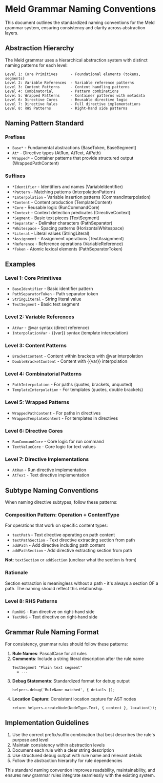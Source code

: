 # Meld Grammar Naming Conventions

This document outlines the standardized naming conventions for the Meld grammar system, ensuring consistency and clarity across abstraction layers.

## Abstraction Hierarchy

The Meld grammar uses a hierarchical abstraction system with distinct naming patterns for each level:

```
Level 1: Core Primitives      - Foundational elements (tokens, segments)
Level 2: Variable References  - Variable reference patterns
Level 3: Content Patterns     - Content handling patterns
Level 4: Combinatorial        - Pattern combinations
Level 5: Wrapped Patterns     - Container patterns with metadata
Level 6: Directive Cores      - Reusable directive logic
Level 7: Directive Rules      - Full directive implementations
Level 8: RHS Patterns         - Right-hand side patterns
```

## Naming Pattern Standard

### Prefixes

- `Base*` - Fundamental abstractions (BaseToken, BaseSegment)
- `At*` - Directive types (AtRun, AtText, AtPath)
- `Wrapped*` - Container patterns that provide structured output (WrappedPathContent)

### Suffixes

- `*Identifier` - Identifiers and names (VariableIdentifier)
- `*Pattern` - Matching patterns (InterpolationPattern)
- `*Interpolation` - Variable insertion patterns (CommandInterpolation)
- `*Content` - Content production (TemplateContent)
- `*Core` - Reusable logic (RunCommandCore)
- `*Context` - Context detection predicates (DirectiveContext)
- `*Segment` - Basic text pieces (TextSegment)
- `*Separator` - Delimiter characters (PathSeparator)
- `*Whitespace` - Spacing patterns (HorizontalWhitespace)
- `*Literal` - Literal values (StringLiteral)
- `*Assignment` - Assignment operations (TextAssignment)
- `*Reference` - Reference operations (VariableReference)
- `*Token` - Atomic lexical elements (PathSeparatorToken)

## Examples

### Level 1: Core Primitives
- `BaseIdentifier` - Basic identifier pattern
- `PathSeparatorToken` - Path separator token
- `StringLiteral` - String literal value
- `TextSegment` - Basic text segment

### Level 2: Variable References
- `AtVar` - @var syntax (direct reference)
- `InterpolationVar` - {{var}} syntax (template interpolation)

### Level 3: Content Patterns
- `BracketContent` - Content within brackets with @var interpolation
- `DoubleBracketContent` - Content with {{var}} interpolation

### Level 4: Combinatorial Patterns
- `PathInterpolation` - For paths (quotes, brackets, unquoted)
- `TemplateInterpolation` - For templates (quotes, double brackets)

### Level 5: Wrapped Patterns
- `WrappedPathContent` - For paths in directives
- `WrappedTemplateContent` - For templates in directives

### Level 6: Directive Cores
- `RunCommandCore` - Core logic for run command
- `TextValueCore` - Core logic for text values

### Level 7: Directive Implementations
- `AtRun` - Run directive implementation
- `AtText` - Text directive implementation

## Subtype Naming Conventions

When naming directive subtypes, follow these patterns:

### Composition Pattern: Operation + ContentType
For operations that work on specific content types:
- `textPath` - Text directive operating on path content
- `textPathSection` - Text directive extracting section from path
- `addPath` - Add directive including path content  
- `addPathSection` - Add directive extracting section from path

**Not**: `textSection` or `addSection` (unclear what the section is from)

### Rationale
Section extraction is meaningless without a path - it's always a section OF a path. The naming should reflect this relationship.

### Level 8: RHS Patterns
- `RunRHS` - Run directive on right-hand side
- `TextRHS` - Text directive on right-hand side

## Grammar Rule Naming Format

For consistency, grammar rules should follow these patterns:

1. **Rule Names**: PascalCase for all rules
2. **Comments**: Include a string literal description after the rule name
   ```
   TextSegment "Plain text segment"
     = ...
   ```
3. **Debug Statements**: Standardized format for debug output
   ```
   helpers.debug('RuleName matched', { details });
   ```
4. **Location Capture**: Consistent location capture for AST nodes
   ```
   return helpers.createNode(NodeType.Text, { content }, location());
   ```

## Implementation Guidelines

1. Use the correct prefix/suffix combination that best describes the rule's purpose and level
2. Maintain consistency within abstraction levels
3. Document each rule with a clear string description
4. Use structured debug output with rule name and relevant details
5. Follow the abstraction hierarchy for rule dependencies

This standard naming convention improves readability, maintainability, and ensures new grammar rules integrate seamlessly with the existing system.